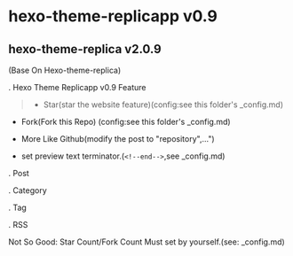 # hexo-theme-replicapp v0.9
## hexo-theme-replica v2.0.9

(Base On Hexo-theme-replica)

. Hexo Theme Replicapp v0.9 Feature

> + Star(star the website feature)(config:see this folder's _config.md)
  
  + Fork(Fork this Repo) (config:see this folder's _config.md)
  
  + More Like Github(modify the post to "repository",...")
  
  + set preview text terminator.(`<!--end-->`,see _config.md)
  
  . Post
  
  . Category
  
  . Tag
  
  . RSS
  
  Not So Good: Star Count/Fork Count Must set by yourself.(see: _config.md)
  
